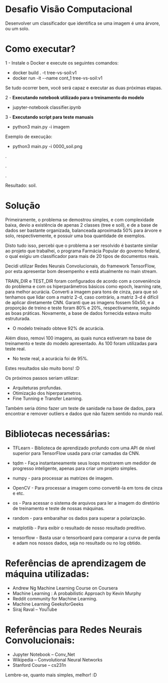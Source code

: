 # Desafio Visão Computacional

Desenvolver um classificador que identifica se uma imagem é uma árvore, ou um solo.

# Como executar?  

1 - Instale o Docker e execute os seguintes comandos:

- docker build . -t tree-vs-soil:v1
- docker run -it --name cont_1 tree-vs-soil:v1 

Se tudo ocorrer bem, você será capaz e executar as duas próximas etapas.

2 - **Executando notebook utilizado para o treinamento do modelo**

- jupyter-notebook classifier.ipynb

3 - **Executando script para teste manuais**

- python3 main.py -i imagem

Exemplo de execução:
- python3 main.py -i 0000_soil.png

.

.

.

Resultado: soil.

# Solução

Primeiramente, o problema se demostrou simples, e com complexidade baixa, devio a existência de apenas 2 classes (tree e soil), e de a base de dados ser bastante organizada, balanceada aproximada 50% para árvore e solo, respectivemente, e possuir uma boa quantidade de exemplos.

Disto tudo isso, percebi que o problema a ser resolvido é bastante similar ao projeto que trabalhei, o programa Farmácia Popular do governo federal, o qual exigiu um classificador para mais de 20 tipos de documentos reais.

Decidi utilizar Redes Neurais Convolucionais, do framework TensorFlow, por esta apresentar bom desempenho e está atualmente no main stream.

TRAIN_DIR e TEST_DIR foram configurados de acordo com a conveniência do problema e com os hiperparâmetros básicos como epoch, learning rate, para melhor acurácia. Converti a imagem para tons de cinza, para que só tenhamos que lidar com a matriz 2-d, caso contrário, a matriz 3-d é difícil de aplicar diretamente CNN. Garanti que as imagens fossem 50x50, e a proporção de treino e teste foram 80% e 20%, respectivamente, seguindo as boas práticas. Novamente, a base de dados fornecida estava muito estruturada.

- O modelo treinado obteve 92% de acurácia.

Além disso, removi 100 imagens, as quais nunca estiveram na base de treinamento e teste do modelo apresentado. As 100 foram utilizadas para teste real.

- No teste real, a acurácia foi de 95%.

Estes resultados são muito bons! :D

Os próximos passos seriam utilizar:

- Arquiteturas profundas.
- Otimização dos hiperparametros.
- Fine Tunning e Transfer Learning.

Também seria ótimo fazer um teste de sanidade na base de dados, para encontrar e remover outliers e dados que não fazem sentido no mundo real.

# Bibliotecas necessárias:

- TFLearn - Biblioteca de aprendizado profundo com uma API de nível superior para TensorFlow usada para criar camadas da CNN.

- tqdm - Faça instantaneamente seus loops mostrarem um medidor de progresso inteligente, apenas para criar um projeto simples.
     
- numpy - para processar as matrizes de imagem.

- OpenCV - Para processar a imagem como convertê-la em tons de cinza e etc.
     
- os - Para acessar o sistema de arquivos para ler a imagem do diretório de treinamento e teste de nossas máquinas.

- random - para embaralhar os dados para superar a polarização.
     
- matplotlib - Para exibir o resultado de nosso resultado preditivo.

- tensorflow - Basta usar o tensorboard para comparar a curva de perda e adam nos nossos dados, seja no resultado ou no log obtido.

# Referências de aprendizagem de máquina utilizadas:

- Andrew Ng Machine Learning Course on Coursera
- Machine Learning : A probabilistic Approach by Kevin Murphy
- Reddit community for Machine Learning.
- Machine Learning GeeksforGeeks
- Siraj Raval – YouTube

# Referências para Redes Neurais Convolucionais:

- Jupyter Notebook – Conv_Net
- Wikipedia – Convolutional Neural Networks
- Stanford Course – cs231n

Lembre-se, quanto mais simples, melhor! :D
